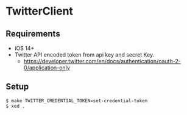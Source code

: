 # TwitterClient

## Requirements

* iOS 14+
* Twitter API encoded token from api key and secret Key.
  * https://developer.twitter.com/en/docs/authentication/oauth-2-0/application-only

## Setup

```
$ make TWITTER_CREDENTIAL_TOKEN=set-credential-token
$ xed .
```
